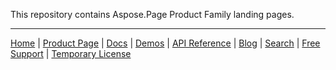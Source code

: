 This repository contains Aspose.Page Product Family landing pages.

------------
[Home](https://www.aspose.com/) | [Product Page](https://products.aspose.com/page/) | [Docs](https://docs.aspose.com/page/) | [Demos](https://products.aspose.app/page/family) | [API Reference](https://reference.aspose.com/page) | [Blog](https://blog.aspose.com/category/page/) | [Search](https://search.aspose.com/) | [Free Support](https://forum.aspose.com/c/page) |  [Temporary License](https://purchase.aspose.com/temporary-license)

